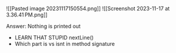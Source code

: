 ![[Pasted image 20231117150554.png]]
![[Screenshot 2023-11-17 at 3.36.41 PM.png]]

Answer: Nothing is printed out
* LEARN THAT STUPID nextLine()
* Which part is vs isnt in method signature